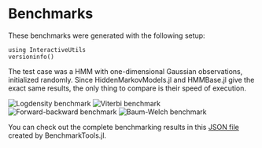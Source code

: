 # Benchmarks

These benchmarks were generated with the following setup:
```@repl
using InteractiveUtils
versioninfo()
```

The test case was a HMM with one-dimensional Gaussian observations, initialized randomly.
Since HiddenMarkovModels.jl and HMMBase.jl give the exact same results, the only thing to compare is their speed of execution.

![Logdensity benchmark](../assets/benchmark_Logdensity.png)
![Viterbi benchmark](../assets/benchmark_Viterbi.png)
![Forward-backward benchmark](../assets/benchmark_Forward-backward.png)
![Baum-Welch benchmark](../assets/benchmark_Baum-Welch.png)

You can check out the complete benchmarking results in this [JSON file](../assets/benchmark_results.json) created by BenchmarkTools.jl.
